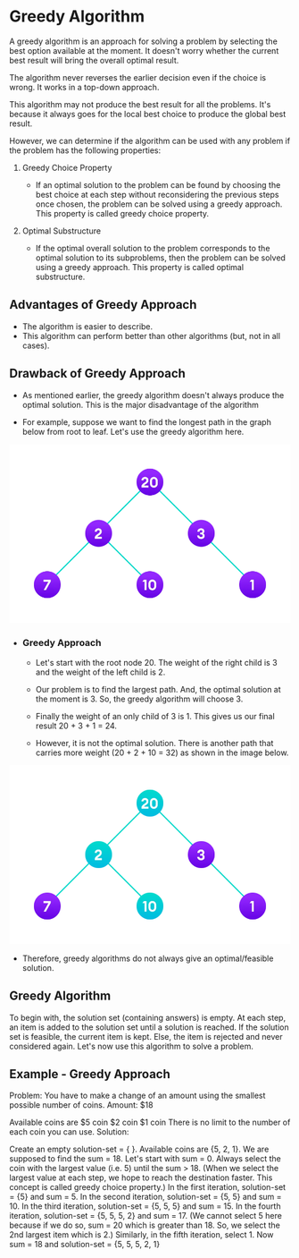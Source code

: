 # Greedy Algorithm

A greedy algorithm is an approach for solving a problem by selecting the best option available at the moment. It doesn't worry whether the current best result will bring the overall optimal result.

The algorithm never reverses the earlier decision even if the choice is wrong. It works in a top-down approach.

This algorithm may not produce the best result for all the problems. It's because it always goes for the local best choice to produce the global best result.

However, we can determine if the algorithm can be used with any problem if the problem has the following properties:

1. Greedy Choice Property

   - If an optimal solution to the problem can be found by choosing the best choice at each step without reconsidering the previous steps once chosen, the problem can be solved using a greedy approach. This property is called greedy choice property.

2. Optimal Substructure

   - If the optimal overall solution to the problem corresponds to the optimal solution to its subproblems, then the problem can be solved using a greedy approach. This property is called optimal substructure.

## Advantages of Greedy Approach

- The algorithm is easier to describe.
- This algorithm can perform better than other algorithms (but, not in all cases).

## Drawback of Greedy Approach

- As mentioned earlier, the greedy algorithm doesn't always produce the optimal solution. This is the major disadvantage of the algorithm

- For example, suppose we want to find the longest path in the graph below from root to leaf. Let's use the greedy algorithm here.

![Apply greedy approach to this tree to find the longest route](/Algorithms/GreedyAlgorithm/Images/greedyApproachGraph.webp)

- ### Greedy Approach

  - Let's start with the root node 20. The weight of the right child is 3 and the weight of the left child is 2.

  - Our problem is to find the largest path. And, the optimal solution at the moment is 3. So, the greedy algorithm will choose 3.

  - Finally the weight of an only child of 3 is 1. This gives us our final result 20 + 3 + 1 = 24.

  - However, it is not the optimal solution. There is another path that carries more weight (20 + 2 + 10 = 32) as shown in the image below.

![Longest Path](/Algorithms/GreedyAlgorithm/Images/greedyApproachGraphLongestPath.webp)

- Therefore, greedy algorithms do not always give an optimal/feasible solution.

## Greedy Algorithm

To begin with, the solution set (containing answers) is empty.
At each step, an item is added to the solution set until a solution is reached.
If the solution set is feasible, the current item is kept.
Else, the item is rejected and never considered again.
Let's now use this algorithm to solve a problem.

## Example - Greedy Approach

Problem: You have to make a change of an amount using the smallest possible number of coins.
Amount: $18

Available coins are
$5 coin
$2 coin
$1 coin
There is no limit to the number of each coin you can use.
Solution:

Create an empty solution-set = { }. Available coins are {5, 2, 1}.
We are supposed to find the sum = 18. Let's start with sum = 0.
Always select the coin with the largest value (i.e. 5) until the sum > 18. (When we select the largest value at each step, we hope to reach the destination faster. This concept is called greedy choice property.)
In the first iteration, solution-set = {5} and sum = 5.
In the second iteration, solution-set = {5, 5} and sum = 10.
In the third iteration, solution-set = {5, 5, 5} and sum = 15.
In the fourth iteration, solution-set = {5, 5, 5, 2} and sum = 17. (We cannot select 5 here because if we do so, sum = 20 which is greater than 18. So, we select the 2nd largest item which is 2.)
Similarly, in the fifth iteration, select 1. Now sum = 18 and solution-set = {5, 5, 5, 2, 1}
